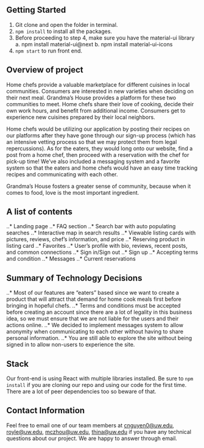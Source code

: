 ## Getting Started
1. Git clone and open the folder in terminal.
2. `npm install` to install all the packages.
3. Before proceeding to step 4, make sure you have the material-ui library
    a. npm install material-ui@next
    b. npm install material-ui-icons
4. `npm start` to run front end.

## Overview of project
Home chefs provide a valuable marketplace for different cuisines in local communities. Consumers are interested in new varieties when deciding on their next meal. Grandma’s House provides a platform for these two communities to meet. Home chefs share their love of cooking, decide their own work hours, and benefit from additional income. Consumers get to experience new cuisines prepared by their local neighbors.

Home chefs would be utilizing our application by posting their recipes on our platforms after they have gone through our sign-up process (which has an intensive vetting process so that we may protect them from legal repercussions). As for the eaters, they would long onto our website, find a post from a home chef, then proceed with a reservation with the chef for pick-up time! We’ve also included a messaging system and a favorite system so that the eaters and home chefs would have an easy time tracking recipes and communicating with each other.

Grandma’s House fosters a greater sense of community, because when it comes to food, love is the most important ingredient. 


## A list of contents
..* Landing page
..* FAQ section
..* Search bar with auto populating searches
..* Interactive map in search results
..* Viewable listing cards with pictures, reviews, chef’s information, and price
..* Reserving product in listing card
..* Favorites
..* User’s profile with bio, reviews, recent posts, and common connections
..* Sign in/Sign out
..* Sign up
..* Accepting terms and condition
..* Messages
..* Current reservations

## Summary of Technology Decisions
..* Most of our features are “eaters” based since we want to create a product that will attract that demand for home cook meals first before bringing in hopeful chefs.
..* Terms and conditions must be accepted before creating an account since there are a lot of legality in this business idea, so we must ensure that we are not liable for the users and their actions online.
..* We decided to implement messages system to allow anonymity when communicating to each other without having to share personal information.
..* You are still able to explore the site without being signed in to allow non-users to experience the site.

## Stack
Our front-end is using React with multiple libraries installed. Be sure to `npm install` if you are cloning our repo and using our code for the first time. There are a lot of peer dependencies too so beware of that.

## Contact Information
Feel free to email one of our team members at cnguyen0@uw.edu, royle@uw.edu, mczhou@uw.edu, thina@uw.edu if you have any technical questions about our project. We are happy to answer through email.


